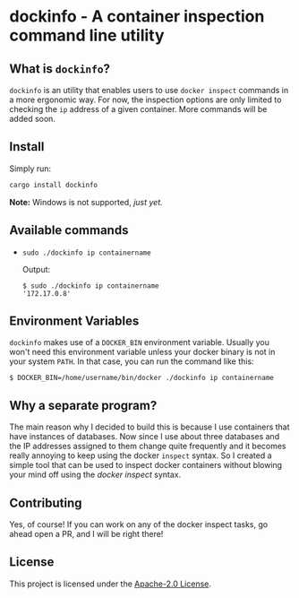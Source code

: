 # dockinfo - A container inspection command line utility
## What is `dockinfo`?
`dockinfo` is an utility that enables users to use `docker inspect` commands in a more ergonomic way. For now, the inspection options are only limited to checking the `ip` address of a given container. More commands will be added soon.

## Install
Simply run:
```sh
cargo install dockinfo
```

**Note:** Windows is not supported, _just yet._

## Available commands
- `sudo ./dockinfo ip containername`
    
    Output:
    ```shell
    $ sudo ./dockinfo ip containername
    '172.17.0.8'
    ```

## Environment Variables
`dockinfo` makes use of a `DOCKER_BIN` environment variable. Usually you won't need this environment variable unless your docker binary is not in your system `PATH`. In that case, you can run the command like this:

`
$ DOCKER_BIN=/home/username/bin/docker ./dockinfo ip containername
`

## Why a separate program?
The main reason why I decided to build this is because I use containers that have instances of databases. Now since I use about three databases and the IP addresses assigned to them change quite frequently and it becomes really annoying to keep using the docker `inspect` syntax. So I created a simple tool that can be used to inspect docker containers without blowing your mind off using the _docker inspect_ syntax.

## Contributing
Yes, of course! If you can work on any of the docker inspect tasks, go ahead open a PR, and I will be right there!

## License
This project is licensed under the [Apache-2.0 License](./LICENSE).